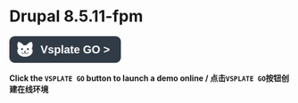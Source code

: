# Drupal 8.5.11-fpm

<a href="https://www.vsplate.com/?docker-compose=https://github.com/vsplate/dcenvs/drupal/8.5.11-fpm"><img alt="VSPLATE GO" src="https://raw.githubusercontent.com/vsplate/images/master/vsgo_btn.png" width="200px"></a>

**Click the `VSPLATE GO` button to launch a demo online / 点击`VSPLATE GO`按钮创建在线环境**